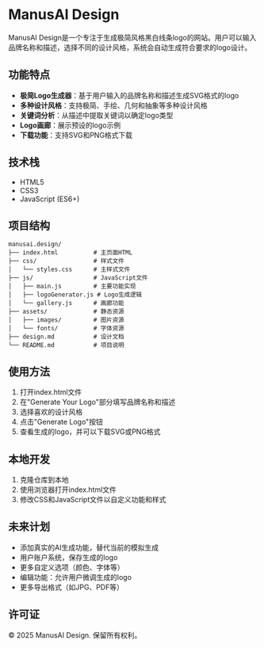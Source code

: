 # ManusAI Design

ManusAI Design是一个专注于生成极简风格黑白线条logo的网站。用户可以输入品牌名称和描述，选择不同的设计风格，系统会自动生成符合要求的logo设计。

## 功能特点

- **极简Logo生成器**：基于用户输入的品牌名称和描述生成SVG格式的logo
- **多种设计风格**：支持极简、手绘、几何和抽象等多种设计风格
- **关键词分析**：从描述中提取关键词以确定logo类型
- **Logo画廊**：展示预设的logo示例
- **下载功能**：支持SVG和PNG格式下载

## 技术栈

- HTML5
- CSS3
- JavaScript (ES6+)

## 项目结构

```
manusai.design/
├── index.html          # 主页面HTML
├── css/                # 样式文件
│   └── styles.css      # 主样式文件
├── js/                 # JavaScript文件
│   ├── main.js         # 主要功能实现
│   ├── logoGenerator.js # Logo生成逻辑
│   └── gallery.js      # 画廊功能
├── assets/             # 静态资源
│   ├── images/         # 图片资源
│   └── fonts/          # 字体资源
├── design.md           # 设计文档
└── README.md           # 项目说明
```

## 使用方法

1. 打开index.html文件
2. 在"Generate Your Logo"部分填写品牌名称和描述
3. 选择喜欢的设计风格
4. 点击"Generate Logo"按钮
5. 查看生成的logo，并可以下载SVG或PNG格式

## 本地开发

1. 克隆仓库到本地
2. 使用浏览器打开index.html文件
3. 修改CSS和JavaScript文件以自定义功能和样式

## 未来计划

- 添加真实的AI生成功能，替代当前的模拟生成
- 用户账户系统，保存生成的logo
- 更多自定义选项（颜色、字体等）
- 编辑功能：允许用户微调生成的logo
- 更多导出格式（如JPG、PDF等）

## 许可证

© 2025 ManusAI Design. 保留所有权利。 